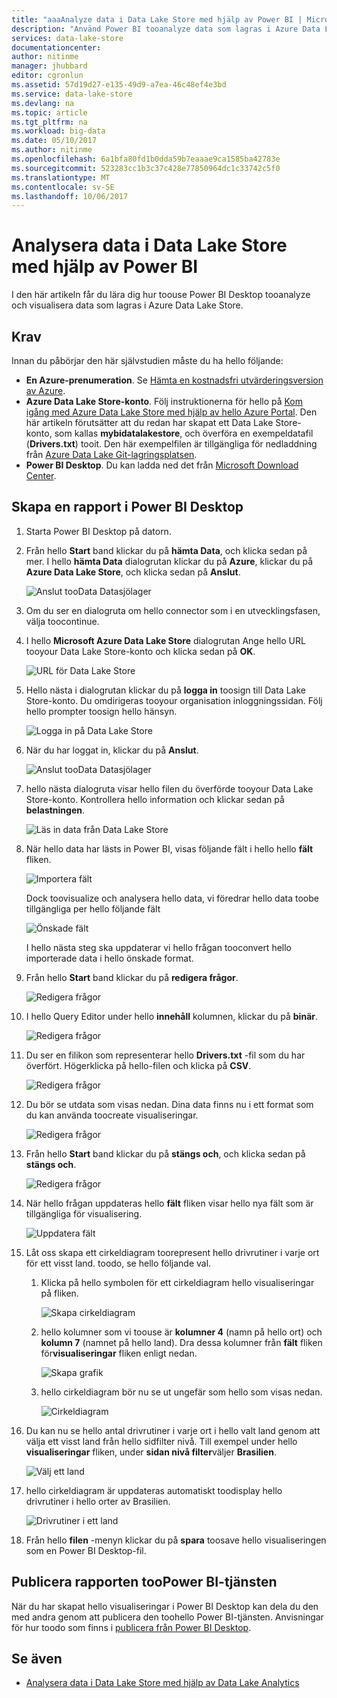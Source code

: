```yaml
---
title: "aaaAnalyze data i Data Lake Store med hjälp av Power BI | Microsoft Docs"
description: "Använd Power BI tooanalyze data som lagras i Azure Data Lake Store"
services: data-lake-store
documentationcenter: 
author: nitinme
manager: jhubbard
editor: cgronlun
ms.assetid: 57d19d27-e135-49d9-a7ea-46c48ef4e3bd
ms.service: data-lake-store
ms.devlang: na
ms.topic: article
ms.tgt_pltfrm: na
ms.workload: big-data
ms.date: 05/10/2017
ms.author: nitinme
ms.openlocfilehash: 6a1bfa80fd1b0dda59b7eaaae9ca1585ba42783e
ms.sourcegitcommit: 523283cc1b3c37c428e77850964dc1c33742c5f0
ms.translationtype: MT
ms.contentlocale: sv-SE
ms.lasthandoff: 10/06/2017
---
```

# <a name="analyze-data-in-data-lake-store-by-using-power-bi"></a>Analysera data i Data Lake Store med hjälp av Power BI
I den här artikeln får du lära dig hur toouse Power BI Desktop tooanalyze och visualisera data som lagras i Azure Data Lake Store.

## <a name="prerequisites"></a>Krav
Innan du påbörjar den här självstudien måste du ha hello följande:

* **En Azure-prenumeration**. Se [Hämta en kostnadsfri utvärderingsversion av Azure](https://azure.microsoft.com/pricing/free-trial/).
* **Azure Data Lake Store-konto**. Följ instruktionerna för hello på [Kom igång med Azure Data Lake Store med hjälp av hello Azure Portal](data-lake-store-get-started-portal.md). Den här artikeln förutsätter att du redan har skapat ett Data Lake Store-konto, som kallas **mybidatalakestore**, och överföra en exempeldatafil (**Drivers.txt**) tooit. Den här exempelfilen är tillgängliga för nedladdning från [Azure Data Lake Git-lagringsplatsen](https://github.com/Azure/usql/tree/master/Examples/Samples/Data/AmbulanceData/Drivers.txt).
* **Power BI Desktop**. Du kan ladda ned det från [Microsoft Download Center](https://www.microsoft.com/en-us/download/details.aspx?id=45331). 

## <a name="create-a-report-in-power-bi-desktop"></a>Skapa en rapport i Power BI Desktop
1. Starta Power BI Desktop på datorn.
2. Från hello **Start** band klickar du på **hämta Data**, och klicka sedan på mer. I hello **hämta Data** dialogrutan klickar du på **Azure**, klickar du på **Azure Data Lake Store**, och klicka sedan på **Anslut**.
   
    ![Anslut tooData Datasjölager](./media/data-lake-store-power-bi/get-data-lake-store-account.png "Anslut tooData Lake Store")
3. Om du ser en dialogruta om hello connector som i en utvecklingsfasen, välja toocontinue.
4. I hello **Microsoft Azure Data Lake Store** dialogrutan Ange hello URL tooyour Data Lake Store-konto och klicka sedan på **OK**.
   
    ![URL för Data Lake Store](./media/data-lake-store-power-bi/get-data-lake-store-account-url.png "URL för Data Lake Store")
5. Hello nästa i dialogrutan klickar du på **logga in** toosign till Data Lake Store-konto. Du omdirigeras tooyour organisation inloggningssidan. Följ hello prompter toosign hello hänsyn.
   
    ![Logga in på Data Lake Store](./media/data-lake-store-power-bi/get-data-lake-store-account-signin.png "logga in på Data Lake Store")
6. När du har loggat in, klickar du på **Anslut**.
   
    ![Anslut tooData Datasjölager](./media/data-lake-store-power-bi/get-data-lake-store-account-connect.png "Anslut tooData Lake Store")
7. hello nästa dialogruta visar hello filen du överförde tooyour Data Lake Store-konto. Kontrollera hello information och klickar sedan på **belastningen**.
   
    ![Läs in data från Data Lake Store](./media/data-lake-store-power-bi/get-data-lake-store-account-load.png "läsa in data från Data Lake Store")
8. När hello data har lästs in Power BI, visas följande fält i hello hello **fält** fliken.
   
    ![Importera fält](./media/data-lake-store-power-bi/imported-fields.png "importeras fält")
   
    Dock toovisualize och analysera hello data, vi föredrar hello data toobe tillgängliga per hello följande fält
   
    ![Önskade fält](./media/data-lake-store-power-bi/desired-fields.png "önskade fält")
   
    I hello nästa steg ska uppdaterar vi hello frågan tooconvert hello importerade data i hello önskade format.
9. Från hello **Start** band klickar du på **redigera frågor**.
   
    ![Redigera frågor](./media/data-lake-store-power-bi/edit-queries.png "redigera frågor")
10. I hello Query Editor under hello **innehåll** kolumnen, klickar du på **binär**.
    
    ![Redigera frågor](./media/data-lake-store-power-bi/convert-query1.png "redigera frågor")
11. Du ser en filikon som representerar hello **Drivers.txt** -fil som du har överfört. Högerklicka på hello-filen och klicka på **CSV**.    
    
    ![Redigera frågor](./media/data-lake-store-power-bi/convert-query2.png "redigera frågor")
12. Du bör se utdata som visas nedan. Dina data finns nu i ett format som du kan använda toocreate visualiseringar.
    
    ![Redigera frågor](./media/data-lake-store-power-bi/convert-query3.png "redigera frågor")
13. Från hello **Start** band klickar du på **stängs och**, och klicka sedan på **stängs och**.
    
    ![Redigera frågor](./media/data-lake-store-power-bi/load-edited-query.png "redigera frågor")
14. När hello frågan uppdateras hello **fält** fliken visar hello nya fält som är tillgängliga för visualisering.
    
    ![Uppdatera fält](./media/data-lake-store-power-bi/updated-query-fields.png "uppdatera fält")
15. Låt oss skapa ett cirkeldiagram toorepresent hello drivrutiner i varje ort för ett visst land. toodo, se hello följande val.
    
    1. Klicka på hello symbolen för ett cirkeldiagram hello visualiseringar på fliken.
       
        ![Skapa cirkeldiagram](./media/data-lake-store-power-bi/create-pie-chart.png "skapa cirkeldiagram")
    2. hello kolumner som vi toouse är **kolumner 4** (namn på hello ort) och **kolumn 7** (namnet på hello land). Dra dessa kolumner från **fält** fliken för**visualiseringar** fliken enligt nedan.
       
        ![Skapa grafik](./media/data-lake-store-power-bi/create-visualizations.png "skapa grafik")
    3. hello cirkeldiagram bör nu se ut ungefär som hello som visas nedan.
       
        ![Cirkeldiagram](./media/data-lake-store-power-bi/pie-chart.png "skapa grafik")
16. Du kan nu se hello antal drivrutiner i varje ort i hello valt land genom att välja ett visst land från hello sidfilter nivå. Till exempel under hello **visualiseringar** fliken, under **sidan nivå filter**väljer **Brasilien**.
    
    ![Välj ett land](./media/data-lake-store-power-bi/select-country.png "Välj land")
17. hello cirkeldiagram är uppdateras automatiskt toodisplay hello drivrutiner i hello orter av Brasilien.
    
    ![Drivrutiner i ett land](./media/data-lake-store-power-bi/driver-per-country.png "drivrutiner per land")
18. Från hello **filen** -menyn klickar du på **spara** toosave hello visualiseringen som en Power BI Desktop-fil.

## <a name="publish-report-toopower-bi-service"></a>Publicera rapporten tooPower BI-tjänsten
När du har skapat hello visualiseringar i Power BI Desktop kan dela du den med andra genom att publicera den toohello Power BI-tjänsten. Anvisningar för hur toodo som finns i [publicera från Power BI Desktop](https://powerbi.microsoft.com/documentation/powerbi-desktop-upload-desktop-files/).

## <a name="see-also"></a>Se även
* [Analysera data i Data Lake Store med hjälp av Data Lake Analytics](../data-lake-analytics/data-lake-analytics-get-started-portal.md)

